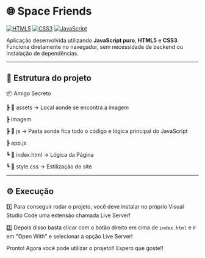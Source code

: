 # 🌐 Space Friends

[![HTML5](https://img.shields.io/badge/HTML-5-orange)](https://developer.mozilla.org/pt-BR/docs/Web/HTML)
[![CSS3](https://img.shields.io/badge/CSS-3-blue)](https://developer.mozilla.org/pt-BR/docs/Web/CSS)
[![JavaScript](https://img.shields.io/badge/JavaScript-ES6-yellow)](https://developer.mozilla.org/pt-BR/docs/Web/JavaScript)

Aplicação desenvolvida utilizando **JavaScript puro**, **HTML5** e **CSS3**.  
Funciona diretamente no navegador, sem necessidade de backend ou instalação de dependências.

---

## 📂 Estrutura do projeto
📦 Amigo Secreto

┣ 📜 assets → Local aonde se encontra a imagem

  ┣ imagem
  
┣ 📜 js → Pasta aonde fica todo o código e lógica principal do JavaScript

  ┣ app.js
  
┗ 📜 index.html → Lógica da Página

┗ 📜 style.css → Estilização do site


---
## ⚙️ Execução

1️⃣ Para conseguir rodar o projeto, você deve instalar no próprio Visual Studio Code uma extensão chamada Live Server!

2️⃣ Depois disso basta clicar com o botão direito em cima de `index.html` e ir em "Open With" e selecionar a opção Live Server!

Pronto! Agora você pode utilizar o projeto!! 
Espero que goste!!
